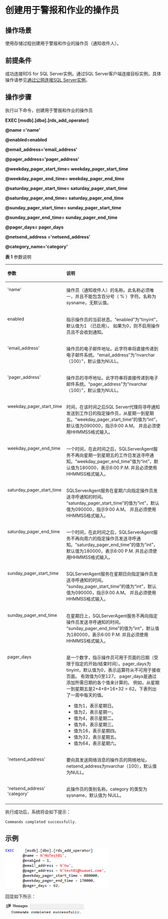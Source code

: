 # 创建用于警报和作业的操作员<a name="rds_09_0015"></a>

## 操作场景<a name="section8396171433610"></a>

使用存储过程创建用于警报和作业的操作员（通知收件人）。

## 前提条件<a name="section193577239368"></a>

成功连接RDS for SQL Server实例。通过SQL Server客户端连接目标实例，具体操作请参见[通过公网连接SQL Server实例](https://support.huaweicloud.com/qs-rds/rds_03_0007.html)。

## 操作步骤<a name="section02001241183614"></a>

执行以下命令，创建用于警报和作业的操作员

**EXEC \[msdb\].\[dbo\].\[rds\_add\_operator\]**

**@name ='name'**

**@enabled=enabled**

**@email\_address='email\_address'**

**@pager\_address='pager\_address'**

**@weekday\_pager\_start\_time= weekday\_pager\_start\_time**

**@weekday\_pager\_end\_time= weekday\_pager\_end\_time**

**@saturday\_pager\_start\_time= saturday\_pager\_start\_time**

**@saturday\_pager\_end\_time= saturday\_pager\_end\_time**

**@sunday\_pager\_start\_time= sunday\_pager\_start\_time**

**@sunday\_pager\_end\_time= sunday\_pager\_end\_time**

**@pager\_days= pager\_days**

**@netsend\_address ='netsend\_address'**

**@category\_name='category'**

**表 1**  参数说明

<a name="table105314311374"></a>
<table><thead align="left"><tr id="row85414323713"><th class="cellrowborder" valign="top" width="22.8%" id="mcps1.2.3.1.1"><p id="p1654443193713"><a name="p1654443193713"></a><a name="p1654443193713"></a>参数</p>
</th>
<th class="cellrowborder" valign="top" width="77.2%" id="mcps1.2.3.1.2"><p id="p1654343103715"><a name="p1654343103715"></a><a name="p1654343103715"></a>说明</p>
</th>
</tr>
</thead>
<tbody><tr id="row75411433371"><td class="cellrowborder" valign="top" width="22.8%" headers="mcps1.2.3.1.1 "><p id="p14551435378"><a name="p14551435378"></a><a name="p14551435378"></a>'name'</p>
</td>
<td class="cellrowborder" valign="top" width="77.2%" headers="mcps1.2.3.1.2 "><p id="p155164393714"><a name="p155164393714"></a><a name="p155164393714"></a>操作员（通知收件人）的名称。此名称必须唯一，并且不能包含百分号（ % ）字符。名称为sysname，无默认值。</p>
</td>
</tr>
<tr id="row955543153711"><td class="cellrowborder" valign="top" width="22.8%" headers="mcps1.2.3.1.1 "><p id="p25524313712"><a name="p25524313712"></a><a name="p25524313712"></a>enabled</p>
</td>
<td class="cellrowborder" valign="top" width="77.2%" headers="mcps1.2.3.1.2 "><p id="p1955154323718"><a name="p1955154323718"></a><a name="p1955154323718"></a>指示操作员的当前状态。<span class="parmname" id="parmname1833371045016"><a name="parmname1833371045016"></a><a name="parmname1833371045016"></a>“enabled”</span>为<span class="parmvalue" id="parmvalue4733013145014"><a name="parmvalue4733013145014"></a><a name="parmvalue4733013145014"></a>“tinyint”</span>，默认值为1 （已启用）。 如果为0，则不启用操作员且不会收到通知。</p>
</td>
</tr>
<tr id="row65574333716"><td class="cellrowborder" valign="top" width="22.8%" headers="mcps1.2.3.1.1 "><p id="p165544312373"><a name="p165544312373"></a><a name="p165544312373"></a>'email_address'</p>
</td>
<td class="cellrowborder" valign="top" width="77.2%" headers="mcps1.2.3.1.2 "><p id="p1955144315372"><a name="p1955144315372"></a><a name="p1955144315372"></a>操作员的电子邮件地址。此字符串将直接传递到电子邮件系统。<span class="parmname" id="parmname1623418217505"><a name="parmname1623418217505"></a><a name="parmname1623418217505"></a>“email_address”</span>为<span class="parmvalue" id="parmvalue185841329135016"><a name="parmvalue185841329135016"></a><a name="parmvalue185841329135016"></a>“nvarchar（100）”</span>，默认值为NULL。</p>
</td>
</tr>
<tr id="row4554437377"><td class="cellrowborder" valign="top" width="22.8%" headers="mcps1.2.3.1.1 "><p id="p7551143163714"><a name="p7551143163714"></a><a name="p7551143163714"></a>'pager_address'</p>
</td>
<td class="cellrowborder" valign="top" width="77.2%" headers="mcps1.2.3.1.2 "><p id="p45584363719"><a name="p45584363719"></a><a name="p45584363719"></a>操作员的寻呼地址。此字符串将直接传递到电子邮件系统。<span class="parmname" id="parmname119604355020"><a name="parmname119604355020"></a><a name="parmname119604355020"></a>“pager_address”</span>为<span class="parmvalue" id="parmvalue9769114985010"><a name="parmvalue9769114985010"></a><a name="parmvalue9769114985010"></a>“nvarchar（100）”</span>，默认值为NULL。</p>
</td>
</tr>
<tr id="row12551243173720"><td class="cellrowborder" valign="top" width="22.8%" headers="mcps1.2.3.1.1 "><p id="p855114333720"><a name="p855114333720"></a><a name="p855114333720"></a>weekday_pager_start_time</p>
</td>
<td class="cellrowborder" valign="top" width="77.2%" headers="mcps1.2.3.1.2 "><p id="p255154311373"><a name="p255154311373"></a><a name="p255154311373"></a>时间，在该时间之后SQL Server代理将寻呼通知发送到工作日的指定操作员，从星期一到星期五。<span class="parmname" id="parmname941784413620"><a name="parmname941784413620"></a><a name="parmname941784413620"></a>“weekday_pager_start_time”</span>的值为<span class="parmvalue" id="parmvalue103818494366"><a name="parmvalue103818494366"></a><a name="parmvalue103818494366"></a>“int”</span>，默认值为090000，指示9:00 A.M。 并且必须使用HHMMSS格式输入。</p>
</td>
</tr>
<tr id="row1055843203714"><td class="cellrowborder" valign="top" width="22.8%" headers="mcps1.2.3.1.1 "><p id="p185534313713"><a name="p185534313713"></a><a name="p185534313713"></a>weekday_pager_end_time</p>
</td>
<td class="cellrowborder" valign="top" width="77.2%" headers="mcps1.2.3.1.2 "><p id="p175511439377"><a name="p175511439377"></a><a name="p175511439377"></a>一个时间，在此时间之后，SQLServerAgent服务不再向星期一到星期五的工作日发送寻呼通知。<span class="parmname" id="parmname05831159153612"><a name="parmname05831159153612"></a><a name="parmname05831159153612"></a>“weekday_pager_end_time”</span>值为<span class="parmvalue" id="parmvalue14218122183710"><a name="parmvalue14218122183710"></a><a name="parmvalue14218122183710"></a>“int”</span>，默认值为180000，表示6:00 P.M. 并且必须使用HHMMSS格式输入。</p>
</td>
</tr>
<tr id="row416314415402"><td class="cellrowborder" valign="top" width="22.8%" headers="mcps1.2.3.1.1 "><p id="p516374117407"><a name="p516374117407"></a><a name="p516374117407"></a>saturday_pager_start_time</p>
</td>
<td class="cellrowborder" valign="top" width="77.2%" headers="mcps1.2.3.1.2 "><p id="p1016454114011"><a name="p1016454114011"></a><a name="p1016454114011"></a>SQLServerAgent服务在星期六向指定操作员发送寻呼通知的时间。 <span class="parmname" id="parmname175442963711"><a name="parmname175442963711"></a><a name="parmname175442963711"></a>“saturday_pager_start_time”</span>的值为<span class="parmvalue" id="parmvalue1990621563718"><a name="parmvalue1990621563718"></a><a name="parmvalue1990621563718"></a>“int”</span>，默认值为090000，指示9:00 A.M。 并且必须使用HHMMSS格式输入。</p>
</td>
</tr>
<tr id="row11862193411409"><td class="cellrowborder" valign="top" width="22.8%" headers="mcps1.2.3.1.1 "><p id="p2862123415401"><a name="p2862123415401"></a><a name="p2862123415401"></a>saturday_pager_end_time</p>
</td>
<td class="cellrowborder" valign="top" width="77.2%" headers="mcps1.2.3.1.2 "><p id="p1586263417409"><a name="p1586263417409"></a><a name="p1586263417409"></a>一个时间，在此时间之后，SQLServerAgent服务不再向周六的指定操作员发送寻呼通知。<span class="parmname" id="parmname1974432514512"><a name="parmname1974432514512"></a><a name="parmname1974432514512"></a>“saturday_pager_end_time”</span>的值为<span class="parmvalue" id="parmvalue48506284515"><a name="parmvalue48506284515"></a><a name="parmvalue48506284515"></a>“int”</span>，默认值为180000，表示6:00 P.M. 并且必须使用HHMMSS格式输入。</p>
</td>
</tr>
<tr id="row191111539194014"><td class="cellrowborder" valign="top" width="22.8%" headers="mcps1.2.3.1.1 "><p id="p311173920403"><a name="p311173920403"></a><a name="p311173920403"></a>sunday_pager_start_time</p>
</td>
<td class="cellrowborder" valign="top" width="77.2%" headers="mcps1.2.3.1.2 "><p id="p17111939154018"><a name="p17111939154018"></a><a name="p17111939154018"></a>SQLServerAgent服务在星期日向指定操作员发送寻呼通知的时间。 <span class="parmname" id="parmname1653844911372"><a name="parmname1653844911372"></a><a name="parmname1653844911372"></a>“sunday_pager_start_time”</span>的值为<span class="parmvalue" id="parmvalue8805185212373"><a name="parmvalue8805185212373"></a><a name="parmvalue8805185212373"></a>“int”</span>，默认值为090000，指示9:00 A.M。 并且必须使用HHMMSS格式输入。</p>
</td>
</tr>
<tr id="row6842163613405"><td class="cellrowborder" valign="top" width="22.8%" headers="mcps1.2.3.1.1 "><p id="p8842133612408"><a name="p8842133612408"></a><a name="p8842133612408"></a>sunday_pager_end_time</p>
</td>
<td class="cellrowborder" valign="top" width="77.2%" headers="mcps1.2.3.1.2 "><p id="p484212367400"><a name="p484212367400"></a><a name="p484212367400"></a>在星期日上，SQLServerAgent服务不再向指定操作员发送寻呼通知的时间。 <span class="parmname" id="parmname759199123918"><a name="parmname759199123918"></a><a name="parmname759199123918"></a>“sunday_pager_end_time”</span>的值为<span class="parmvalue" id="parmvalue5406111214394"><a name="parmvalue5406111214394"></a><a name="parmvalue5406111214394"></a>“int”</span>，默认值为180000，表示6:00 P.M. 并且必须使用HHMMSS格式输入。</p>
</td>
</tr>
<tr id="row102481825104714"><td class="cellrowborder" valign="top" width="22.8%" headers="mcps1.2.3.1.1 "><p id="p92499256473"><a name="p92499256473"></a><a name="p92499256473"></a>pager_days</p>
</td>
<td class="cellrowborder" valign="top" width="77.2%" headers="mcps1.2.3.1.2 "><p id="p524932516474"><a name="p524932516474"></a><a name="p524932516474"></a>是一个数字，指示操作员可用于页面的日期（受限于指定的开始/结束时间）。pager_days为tinyint，默认值为0，表示运算符从不可用于接收页面。 有效值为0至127。 pager_days是通过添加所需日期的各个值来计算的。 例如，从星期一到星期五是2+4+8+16+32 = 62。下表列出了一周中每天的值。</p>
<a name="ul15484486474"></a><a name="ul15484486474"></a><ul id="ul15484486474"><li>值为1，表示星期日。</li><li>值为2，表示星期一。</li><li>值为4，表示星期二。</li><li>值为8，表示星期三。</li><li>值为16，表示星期四。</li><li>值为32，表示星期五。</li><li>值为64，表示星期六。</li></ul>
</td>
</tr>
<tr id="row19150194834910"><td class="cellrowborder" valign="top" width="22.8%" headers="mcps1.2.3.1.1 "><p id="p1015016488496"><a name="p1015016488496"></a><a name="p1015016488496"></a>'netsend_address'</p>
</td>
<td class="cellrowborder" valign="top" width="77.2%" headers="mcps1.2.3.1.2 "><p id="p1993085924918"><a name="p1993085924918"></a><a name="p1993085924918"></a>要向其发送网络消息的操作员的网络地址。netsend_address为nvarchar（100），默认值为NULL。</p>
</td>
</tr>
<tr id="row1852352175010"><td class="cellrowborder" valign="top" width="22.8%" headers="mcps1.2.3.1.1 "><p id="p1152417214509"><a name="p1152417214509"></a><a name="p1152417214509"></a>'netsend_address' 'category'</p>
</td>
<td class="cellrowborder" valign="top" width="77.2%" headers="mcps1.2.3.1.2 "><p id="p1652418217508"><a name="p1652418217508"></a><a name="p1652418217508"></a>此操作员的类别名称。category 的类型为sysname，默认值为 NULL。</p>
</td>
</tr>
</tbody>
</table>

执行成功后，系统将会如下提示：

```
Commands completed successfully.
```

## 示例<a name="section1150104675017"></a>

![](figures/创建用于警报和作业的操作员.png)

回显如下所示：

![](figures/执行结果-69.png)

